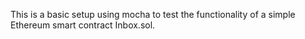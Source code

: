 This is a basic setup using mocha to test the functionality of a simple Ethereum smart contract Inbox.sol.
